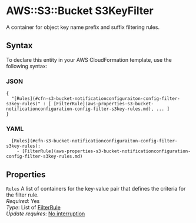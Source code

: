 # AWS::S3::Bucket S3KeyFilter<a name="aws-properties-s3-bucket-notificationconfiguration-config-filter-s3key"></a>

A container for object key name prefix and suffix filtering rules\.

## Syntax<a name="aws-properties-s3-bucket-notificationconfiguration-config-filter-s3key-syntax"></a>

To declare this entity in your AWS CloudFormation template, use the following syntax:

### JSON<a name="aws-properties-s3-bucket-notificationconfiguration-config-filter-s3key-syntax.json"></a>

```
{
  "[Rules](#cfn-s3-bucket-notificationconfiguraiton-config-filter-s3key-rules)" : [ [FilterRule](aws-properties-s3-bucket-notificationconfiguration-config-filter-s3key-rules.md), ... ]
}
```

### YAML<a name="aws-properties-s3-bucket-notificationconfiguration-config-filter-s3key-syntax.yaml"></a>

```
  [Rules](#cfn-s3-bucket-notificationconfiguraiton-config-filter-s3key-rules): 
    - [FilterRule](aws-properties-s3-bucket-notificationconfiguration-config-filter-s3key-rules.md)
```

## Properties<a name="aws-properties-s3-bucket-notificationconfiguration-config-filter-s3key-properties"></a>

`Rules`  <a name="cfn-s3-bucket-notificationconfiguraiton-config-filter-s3key-rules"></a>
A list of containers for the key\-value pair that defines the criteria for the filter rule\.  
*Required*: Yes  
*Type*: List of [FilterRule](aws-properties-s3-bucket-notificationconfiguration-config-filter-s3key-rules.md)  
*Update requires*: [No interruption](https://docs.aws.amazon.com/AWSCloudFormation/latest/UserGuide/using-cfn-updating-stacks-update-behaviors.html#update-no-interrupt)